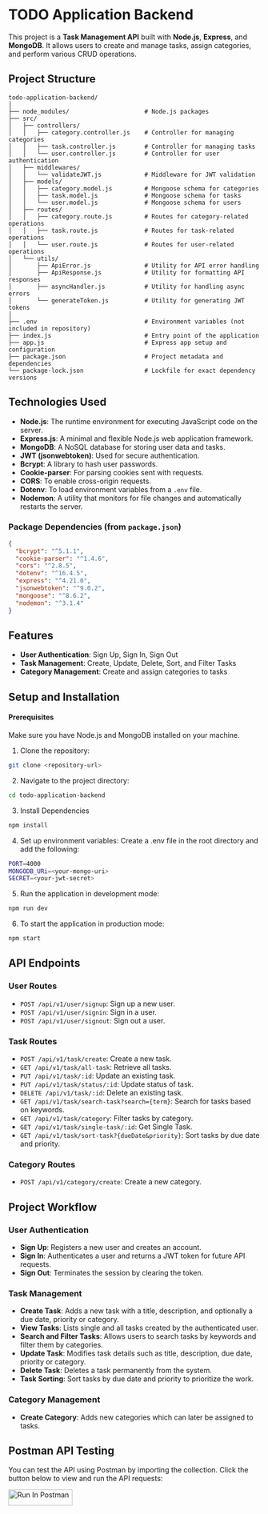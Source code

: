 # TODO Application Backend

This project is a **Task Management API** built with **Node.js**, **Express**, and **MongoDB**. It allows users to create and manage tasks, assign categories, and perform various CRUD operations.

## Project Structure

```plaintext
todo-application-backend/
│
├── node_modules/                     # Node.js packages
├── src/
│   ├── controllers/
│   │   ├── category.controller.js    # Controller for managing categories
│   │   ├── task.controller.js        # Controller for managing tasks
│   │   └── user.controller.js        # Controller for user authentication
│   ├── middlewares/
│   │   └── validateJWT.js            # Middleware for JWT validation
│   ├── models/
│   │   ├── category.model.js         # Mongoose schema for categories
│   │   ├── task.model.js             # Mongoose schema for tasks
│   │   └── user.model.js             # Mongoose schema for users
│   ├── routes/
│   │   ├── category.route.js         # Routes for category-related operations
│   │   ├── task.route.js             # Routes for task-related operations
│   │   └── user.route.js             # Routes for user-related operations
│   └── utils/
│       ├── ApiError.js               # Utility for API error handling
│       ├── ApiResponse.js            # Utility for formatting API responses
│       ├── asyncHandler.js           # Utility for handling async errors
│       └── generateToken.js          # Utility for generating JWT tokens
│
├── .env                              # Environment variables (not included in repository)
├── index.js                          # Entry point of the application
├── app.js                            # Express app setup and configuration
├── package.json                      # Project metadata and dependencies
└── package-lock.json                 # Lockfile for exact dependency versions                    
```


## Technologies Used

- **Node.js**: The runtime environment for executing JavaScript code on the server.
- **Express.js**: A minimal and flexible Node.js web application framework.
- **MongoDB**: A NoSQL database for storing user data and tasks.
- **JWT (jsonwebtoken)**: Used for secure authentication.
- **Bcrypt**: A library to hash user passwords.
- **Cookie-parser**: For parsing cookies sent with requests.
- **CORS**: To enable cross-origin requests.
- **Dotenv**: To load environment variables from a `.env` file.
- **Nodemon**: A utility that monitors for file changes and automatically restarts the server.

### Package Dependencies (from `package.json`)

```json
{
  "bcrypt": "^5.1.1",
  "cookie-parser": "^1.4.6",
  "cors": "^2.8.5",
  "dotenv": "^16.4.5",
  "express": "^4.21.0",
  "jsonwebtoken": "^9.0.2",
  "mongoose": "^8.6.2",
  "nodemon": "^3.1.4"
}
```
## Features

- **User Authentication**: Sign Up, Sign In, Sign Out
- **Task Management**: Create, Update, Delete, Sort, and Filter Tasks
- **Category Management**: Create and assign categories to tasks

## Setup and Installation
#### Prerequisites
Make sure you have Node.js and MongoDB installed on your machine.

1. Clone the repository:
```bash
git clone <repository-url>

```
2. Navigate to the project directory:
```bash
cd todo-application-backend
```

3. Install Dependencies
```bash
npm install
```
4. Set up environment variables:
Create a .env file in the root directory and add the following:
```bash
PORT=4000
MONGODB_URi=<your-mongo-uri>
SECRET=<your-jwt-secret>
```
5. Run the application in development mode:
```bash
npm run dev
```
6. To start the application in production mode:
```bash
npm start
```
## API Endpoints

### User Routes

- `POST /api/v1/user/signup`: Sign up a new user.
- `POST /api/v1/user/signin`: Sign in a user.
- `POST /api/v1/user/signout`: Sign out a user.

### Task Routes

- `POST /api/v1/task/create`: Create a new task.
- `GET /api/v1/task/all-task`: Retrieve all tasks.
- `PUT /api/v1/task/:id`: Update an existing task.
- `PUT /api/v1/task/status/:id`: Update status of task.
- `DELETE /api/v1/task/:id`: Delete an existing task.
- `GET /api/v1/task/search-task?search={term}`: Search for tasks based on keywords.
- `GET /api/v1/task/category`: Filter tasks by category.
- `GET /api/v1/task/single-task/:id`: Get Single Task.
- `GET /api/v1/task/sort-task?{dueDate&priority}`: Sort tasks by due date and priority.

### Category Routes

- `POST /api/v1/category/create`: Create a new category.

## Project Workflow

### User Authentication

- **Sign Up**: Registers a new user and creates an account.
- **Sign In**: Authenticates a user and returns a JWT token for future API requests.
- **Sign Out**: Terminates the session by clearing the token.

### Task Management

- **Create Task**: Adds a new task with a title, description, and optionally a due date, priority or category.
- **View Tasks**: Lists single and all tasks  created by the authenticated user.
- **Search and Filter Tasks**: Allows users to search tasks by keywords and filter them by categories.
- **Update Task**: Modifies task details such as title, description, due date, priority or category.
- **Delete Task**: Deletes a task permanently from the system.
- **Task Sorting**: Sort tasks by due date and priority to prioritize the work.

### Category Management

- **Create Category**: Adds new categories which can later be assigned to tasks.

## Postman API Testing
You can test the API using Postman by importing the collection. Click the button below to view and run the API requests:

[<img src="https://run.pstmn.io/button.svg" alt="Run In Postman" style="width: 128px; height: 32px;">](https://app.getpostman.com/run-collection/27666930-26622090-0840-4824-8191-d61ec033b74c?action=collection%2Ffork&source=rip_markdown&collection-url=entityId%3D27666930-26622090-0840-4824-8191-d61ec033b74c%26entityType%3Dcollection%26workspaceId%3D81582af6-ac8b-4937-9cd3-85442adfc6b4)
